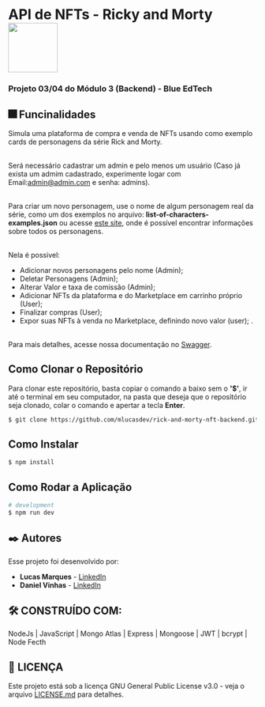 # API de NFTs - Ricky and Morty <img src="https://user-images.githubusercontent.com/95504029/151560441-2e792d97-fd65-462c-8fd7-70f581de5674.gif" width="100">
### Projeto 03/04 do Módulo 3 (Backend) - Blue EdTech 

## 🎆 Funcinalidades

Simula uma plataforma de compra e venda de NFTs usando como exemplo cards de personagens da série Rick and Morty.<br><br> 

Será necessário cadastrar um admin e pelo menos um usuário (Caso já exista um admim cadastrado, experimente logar com Email:admin@admin.com e senha: admins).<br><br> 

Para criar um novo personagem, use o nome de algum personagem real da série, como um dos exemplos no arquivo: <b>list-of-characters-examples.json</b> ou acesse [este site](https://rickandmortyapi.com), onde é possível encontrar informações sobre todos os personagens.<br><br>

Nela é possivel: 
- Adicionar novos personagens pelo nome (Admin);
- Deletar Personagens (Admin); 
- Alterar Valor e taxa de comissão (Admin); 
- Adicionar NFTs da plataforma e do Marketplace em carrinho próprio (User); 
- Finalizar compras (User); 
- Expor suas NFTs à venda no Marketplace, definindo novo valor (user); 
.<br><br>



Para mais detalhes, acesse nossa documentação no [Swagger](https://api-rickyandmorty-nfts.onrender.com/api-docs).<br>


## Como Clonar o Repositório

Para clonar este repositório, basta copiar o comando a baixo sem o <b>'$'</b>, ir até o terminal em seu computador, na pasta que deseja que o repositório seja clonado, colar o comando e apertar a tecla <b>Enter</b>.

```bash
$ git clone https://github.com/mlucasdev/rick-and-morty-nft-backend.git
```

## Como Instalar

```bash
$ npm install
```

## Como Rodar a Aplicação

```bash
# development
$ npm run dev
```


## ✒️ Autores

Esse projeto foi desenvolvido por:

* **Lucas Marques** - [LinkedIn](https://www.linkedin.com/in/mlucasdev/)
* **Daniel Vinhas** - [LinkedIn](https://www.linkedin.com/in/daniel-vinhas-84343390/)

## 🛠️ CONSTRUÍDO COM:

NodeJs | JavaScript | Mongo Atlas | Express | Mongoose | JWT | bcrypt | Node Fecth

## 📄 LICENÇA

Este projeto está sob a licença GNU General Public License v3.0 - veja o arquivo [LICENSE.md](https://github.com/mlucasdev/rick-and-morty-nft-backend/blob/main/LICENSE) para detalhes.
